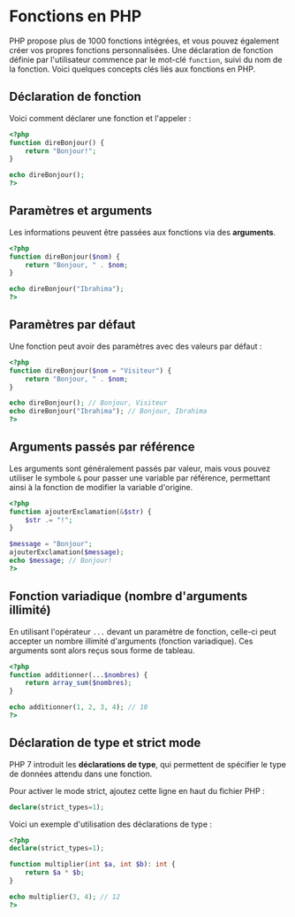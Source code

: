 # Fonctions en PHP

PHP propose plus de 1000 fonctions intégrées, et vous pouvez également créer vos propres fonctions personnalisées. Une déclaration de fonction définie par l'utilisateur commence par le mot-clé `function`, suivi du nom de la fonction. Voici quelques concepts clés liés aux fonctions en PHP.

## Déclaration de fonction

Voici comment déclarer une fonction et l'appeler :

```php
<?php
function direBonjour() {
    return "Bonjour!";
}

echo direBonjour();
?>
```

## Paramètres et arguments

Les informations peuvent être passées aux fonctions via des **arguments**.

```php
<?php
function direBonjour($nom) {
    return "Bonjour, " . $nom;
}

echo direBonjour("Ibrahima");
?>
```

## Paramètres par défaut

Une fonction peut avoir des paramètres avec des valeurs par défaut :

```php
<?php
function direBonjour($nom = "Visiteur") {
    return "Bonjour, " . $nom;
}

echo direBonjour(); // Bonjour, Visiteur
echo direBonjour("Ibrahima"); // Bonjour, Ibrahima
?>
```

## Arguments passés par référence

Les arguments sont généralement passés par valeur, mais vous pouvez utiliser le symbole `&` pour passer une variable par référence, permettant ainsi à la fonction de modifier la variable d'origine.

```php
<?php
function ajouterExclamation(&$str) {
    $str .= "!";
}

$message = "Bonjour";
ajouterExclamation($message);
echo $message; // Bonjour!
?>
```

## Fonction variadique (nombre d'arguments illimité)

En utilisant l'opérateur `...` devant un paramètre de fonction, celle-ci peut accepter un nombre illimité d'arguments (fonction variadique). Ces arguments sont alors reçus sous forme de tableau.

```php
<?php
function additionner(...$nombres) {
    return array_sum($nombres);
}

echo additionner(1, 2, 3, 4); // 10
?>
```

## Déclaration de type et strict mode

PHP 7 introduit les **déclarations de type**, qui permettent de spécifier le type de données attendu dans une fonction.

Pour activer le mode strict, ajoutez cette ligne en haut du fichier PHP :
```php
declare(strict_types=1);
```

Voici un exemple d'utilisation des déclarations de type :

```php
<?php
declare(strict_types=1);

function multiplier(int $a, int $b): int {
    return $a * $b;
}

echo multiplier(3, 4); // 12
?>
```